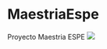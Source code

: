 # MaestriaEspe
Proyecto Maestria ESPE
![](https://pandao.github.io/editor.md/examples/images/4.jpg)
